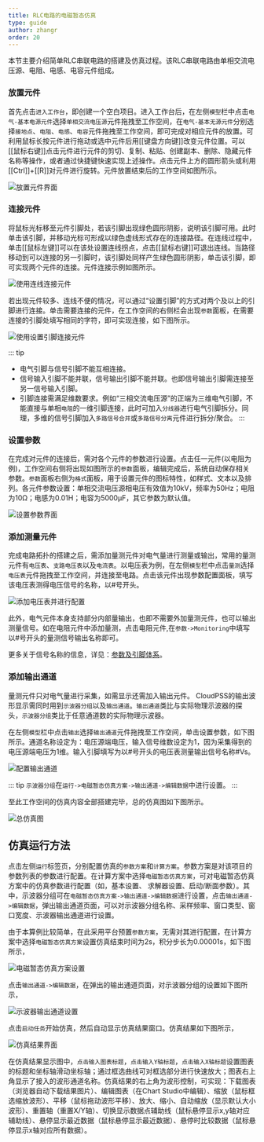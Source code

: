 ```yaml
---
title: RLC电路的电磁暂态仿真
type: guide
author: zhangr
order: 20
---
```



本节主要介绍简单RLC串联电路的搭建及仿真过程。该RLC串联电路由单相交流电压源、电阻、电感、电容元件组成。

### 放置元件

首先点击`进入工作台`，即创建一个空白项目。进入工作台后，在左侧`模型`栏中点击`电气-基本电源元件`选择`单相交流电压源`元件拖拽至工作空间，在`电气-基本无源元件`分别选择`接地点`、`电阻`、`电感`、`电容`元件拖拽至工作空间，即可完成对相应元件的放置。可利用鼠标长按元件进行拖动或选中元件后用[[键盘方向键]]改变元件位置。可以[[鼠标右键]]点击元件进行元件的剪切、复制、粘贴、创建副本、删除、隐藏元件名称等操作，或者通过快捷键快速实现上述操作。点击元件上方的圆形箭头或利用[[Ctrl]]+[[R]]对元件进行旋转。元件放置结束后的工作空间如图所示。

![放置元件界面](./放置元件界面n.png "放置元件界面")

### 连接元件

将鼠标光标移至元件引脚处，若该引脚出现绿色圆形阴影，说明该引脚可用。此时单击该引脚，并移动光标可形成以绿色虚线形式存在的连接路径。在连线过程中，单击[[鼠标左键]]可以在该处设置连线拐点，点击[[鼠标右键]]可退出连线。当路径移动到可以连接的另一引脚时，该引脚处同样产生绿色圆形阴影，单击该引脚，即可实现两个元件的连接。元件连接示例如图所示。

![使用连线连接元件](./使用连线连接元件n.png "连接元件界面")

若出现元件较多、连线不便的情况，可以通过“设置引脚”的方式对两个及以上的引脚进行连接。单击需要连接的元件，在工作空间的右侧栏会出现`参数`面板，在需要连接的引脚处填写相同的字符，即可实现连接，如下图所示。

![使用设置引脚连接元件](./使用设置引脚连接元件n.png "连接元件界面")

::: tip
+ 电气引脚与信号引脚不能互相连接。
+ 信号输入引脚不能并联，信号输出引脚不能并联。也即信号输出引脚需连接至另一信号输入引脚。
+ 引脚连接需满足维数要求。例如“三相交流电压源”的正端为三维电气引脚，不能直接与单相`电阻`的一维引脚连接，此时可加入`分线器`进行电气引脚拆分。同理，多维的信号引脚加入`多路信号合并`或`多路信号分离`元件进行拆分/聚合。
:::

### 设置参数

在完成对元件的连接后，需对各个元件的参数进行设置。点击任一元件(以电阻为例)，工作空间右侧将出现如图所示的`参数`面板，编辑完成后，系统自动保存相关参数。`参数`面板右侧为`格式`面板，用于设置元件的图标特性，如样式、文本以及排列。各元件参数设置：单相交流电压源相电压有效值为10kV，频率为50Hz；电阻为10Ω；电感为0.01H；电容为5000μF，其它参数为默认值。

![设置参数界面](./设置参数界面n.png "设置参数界面")

### 添加测量元件

完成电路拓扑的搭建之后，需添加量测元件对电气量进行测量或输出，常用的量测元件有`电压表`、`支路电压表`以及`电流表`。以电压表为例，在左侧`模型`栏中点击`量测`选择`电压表`元件拖拽至工作空间，并连接至电路。点击该元件出现参数配置面板，填写该电压表测得电压信号的名称，以#号开头。

![添加电压表并进行配置](./添加电压表并进行配置n.png "添加量测界面")

此外，电气元件本身支持部分内部量输出，也即不需要外加量测元件，也可以输出测量信号。如在电阻元件中添加量测，点击电阻元件,在`参数->Monitoring`中填写以#号开头的量测信号输出名称即可。

更多关于信号名称的信息，详见：[参数及引脚体系](../../../features/Basic/ParameterSystem/index.md)。

### 添加输出通道

量测元件只对电气量进行采集，如需显示还需加入输出元件。 CloudPSS的输出波形显示需同时用到`示波器分组`以及`输出通道`。`输出通道`类比与实际物理示波器的探头，`示波器分组`类比于任意通道数的实际物理示波器。

在左侧`模型`栏中点击`输出`选择`输出通道`元件拖拽至工作空间，单击设置参数，如下图所示。通道名称设定为：电压源端电压，输入信号维数设定为1，因为采集得到的电压源端电压为1维。输入引脚填写为以#号开头的电压表测量输出信号名称#Vs。

![配置输出通道](./配置输出通道n.png "配置输出通道")

::: tip
`示波器分组`在`运行->电磁暂态仿真方案->输出通道->编辑数据`中进行设置。
:::

至此工作空间的仿真内容全部搭建完毕，总的仿真图如下图所示。

![总仿真图](./总仿真图n.png "总仿真图")

## 仿真运行方法

点击左侧`运行`标签页，分别配置仿真的`参数方案`和`计算方案`。参数方案是对该项目的参数列表的参数进行配置。在计算方案中选择`电磁暂态仿真方案`，可对电磁暂态仿真方案中的仿真参数进行配置（如，基本设置、 求解器设置、启动/断面参数）。其中，示波器分组可在`电磁暂态仿真方案->输出通道->编辑数据`进行设置，点击`输出通道->编辑数据`，弹出输出通道页面，可以对示波器分组名称、采样频率、窗口类型、窗口宽度、示波器输出通道进行设置。

由于本算例比较简单，在此采用平台预置`参数方案`，无需对其进行配置，在计算方案中选择`电磁暂态仿真方案`设置仿真结束时间为2s，积分步长为0.00001s，如下图所示，

![电磁暂态仿真方案设置](./电磁暂态仿真方案设置n.png "电磁暂态仿真方案设置")

点击`输出通道->编辑数据`，在弹出的输出通道页面，对示波器分组的设置如下图所示，

![示波器输出通道设置](./示波器输出通道设置n.png "示波器输出通道设置")

点击`启动任务`开始仿真，然后自动显示仿真结果窗口。仿真结果如下图所示，

![仿真结果界面](./仿真结果界面n.png "仿真结果界面")

在仿真结果显示图中，`点击输入图表标题`，`点击输入Y轴标题`，`点击输入X轴标题`设置图表的标题和坐标轴滑动坐标轴；通过框选曲线可对框选部分进行快速放大；图表右上角显示了接入的波形通道名称。仿真结果的右上角为波形控制，可实现：下载图表（浏览器自动下载结果图片）、编辑图表（在Chart Studio中编辑）、缩放（鼠标框选缩放波形）、平移（鼠标拖动波形平移）、放大、缩小、自动缩放（显示默认大小波形）、重置轴（重置X/Y轴）、切换显示数据点辅助线（鼠标悬停显示x,y轴对应辅助线）、悬停显示最近数据（鼠标悬停显示最近数据）、悬停时比较数据（鼠标悬停显示x轴对应所有数据）。
